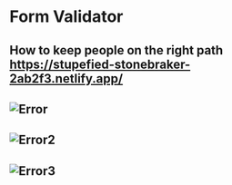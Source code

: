 # Form Validator
 How to keep people on the right path
https://stupefied-stonebraker-2ab2f3.netlify.app/
-----------------------------------------------------
![Error](https://user-images.githubusercontent.com/72126060/133803819-c7c82d8f-9623-4b0a-bec9-e060ebd23d15.jpg)
-----------------------------------------------------
![Error2](https://user-images.githubusercontent.com/72126060/133803823-71c347a4-4161-4583-ab88-d46b79e8755d.jpg)
-----------------------------------------------------
![Error3](https://user-images.githubusercontent.com/72126060/133803824-0a0cc954-5493-4e23-92bb-1bc6c2f03d50.jpg)
-----------------------------------------------------

